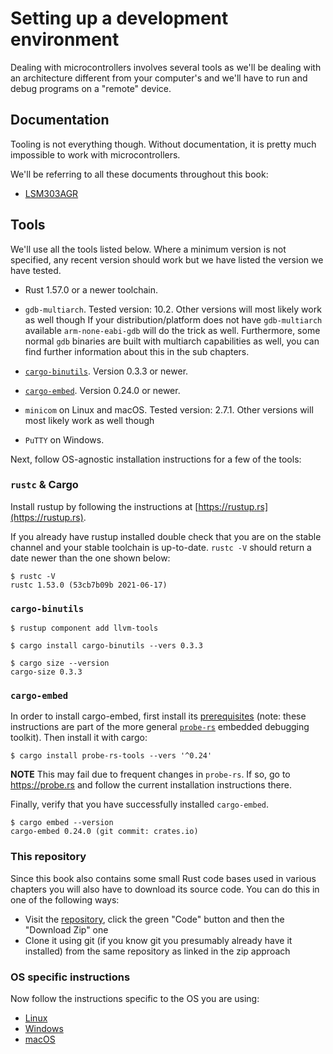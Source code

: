 # Setting up a development environment

Dealing with microcontrollers involves several tools as we'll be dealing with an architecture
different from your computer's and we'll have to run and debug programs on a "remote" device.

## Documentation

Tooling is not everything though. Without documentation, it is pretty much impossible to work with
microcontrollers.

We'll be referring to all these documents throughout this book:

- [LSM303AGR]

[LSM303AGR]: https://www.st.com/resource/en/datasheet/lsm303agr.pdf

## Tools

We'll use all the tools listed below. Where a minimum version is not specified, any recent version
should work but we have listed the version we have tested.

- Rust 1.57.0 or a newer toolchain.

- `gdb-multiarch`. Tested version: 10.2. Other versions will most likely work as well though
  If your distribution/platform does not have `gdb-multiarch` available `arm-none-eabi-gdb`
  will do the trick as well. Furthermore, some normal `gdb` binaries are built with multiarch
  capabilities as well, you can find further information about this in the sub chapters.

- [`cargo-binutils`]. Version 0.3.3 or newer.

[`cargo-binutils`]: https://github.com/rust-embedded/cargo-binutils

- [`cargo-embed`]. Version 0.24.0 or newer.

[`cargo-embed`]: https://probe.rs/docs/tools/cargo-embed/

- `minicom` on Linux and macOS. Tested version: 2.7.1. Other versions will most likely work as well though

- `PuTTY` on Windows.

Next, follow OS-agnostic installation instructions for a few of the tools:

### `rustc` & Cargo

Install rustup by following the instructions at [https://rustup.rs](https://rustup.rs).

If you already have rustup installed double check that you are on the stable
channel and your stable toolchain is up-to-date. `rustc -V` should return a date
newer than the one shown below:

``` console
$ rustc -V
rustc 1.53.0 (53cb7b09b 2021-06-17)
```

### `cargo-binutils`

``` console
$ rustup component add llvm-tools

$ cargo install cargo-binutils --vers 0.3.3

$ cargo size --version
cargo-size 0.3.3
```

### `cargo-embed`

In order to install cargo-embed, first install its [prerequisites](https://probe.rs/docs/getting-started/installation/) (note: these instructions are part of the more general [`probe-rs`](https://probe.rs/) embedded debugging toolkit). Then install it with cargo:

```console
$ cargo install probe-rs-tools --vers '^0.24'
```

**NOTE** This may fail due to frequent changes in `probe-rs`. If so, go to <https://probe.rs> and follow the current installation instructions there.

Finally, verify that you have successfully installed `cargo-embed`.

```console
$ cargo embed --version
cargo-embed 0.24.0 (git commit: crates.io)
```

### This repository

Since this book also contains some small Rust code bases used in various chapters
you will also have to download its source code. You can do this in one of the following ways:

* Visit the [repository](https://github.com/rust-embedded/discovery/), click the green "Code" button and then the
   "Download Zip" one
* Clone it using git (if you know git you presumably already have it installed) from the same repository as linked in
   the zip approach

### OS specific instructions

Now follow the instructions specific to the OS you are using:

- [Linux](linux.md)
- [Windows](windows.md)
- [macOS](macos.md)
